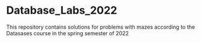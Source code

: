 # Database_Labs_2022
This repository contains solutions for problems with mazes according to the Datasases course  in the spring semester of 2022
